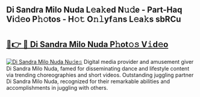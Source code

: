 ## Di Sandra Milo Nuda L𝚎a𝚔ed N𝚞𝚍e - Part-Haq Vi𝚍𝚎o P𝚑𝚘tos - H𝚘𝚝 O𝚗𝚕yf𝚊ns L𝚎a𝚔s sbRCu

# <h2><a href="http://kfd23jl.oniu.top/?m=Di+Sandra+Milo+Nuda">🔗👉 🔴 Di Sandra Milo Nuda P𝚑ot𝚘𝚜 V𝚒d𝚎o</a></h2>

[![Di Sandra Milo Nuda Nu𝚍e𝚜](https://i.imgur.com/0qMVB7G.gif)](http://kfd23jl.oniu.top/?m=Di+Sandra+Milo+Nuda)
Digital media provider and amusement giver Di Sandra Milo Nuda, famed for disseminating dance and lifestyle content via trending choreographies and short videos. Outstanding juggling partner Di Sandra Milo Nuda, recognized for their remarkable abilities and accomplishments in juggling with others.  
